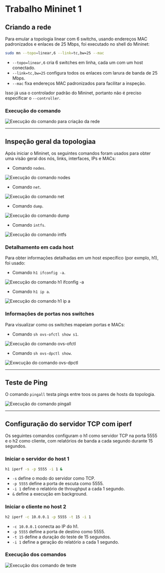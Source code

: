 # Trabalho Mininet 1

## Criando a rede

Para emular a topologia linear com 6 switchs, usando endereços MAC padronizados e enlaces de 25 Mbps, foi executado no shell do Mininet:

```bash
sudo mn --topo=linear,6 --link=tc,bw=25 --mac
```

- `--topo=linear,6` cria 6 switches em linha, cada um com um host conectado.
- `--link=tc,bw=25` configura todos os enlaces com larura de banda de 25 Mbps.
- `--mac` fixa endereços MAC padronizados para facilitar a inspeção.

Isso já usa o controlador padrão do Mininet, portanto não é preciso especificar o `--controller`.

### Execução do comando

![Execução do comando para criação da rede](./images/init_net_command.png)

---

## Inspeção geral da topologiaa

Após iniciar o Mininet, os seguintes comandos foram usados para obter uma visão geral dos nós, links, interfaces, IPs e MACs:

- Comando `nodes`.

![Execução do comando nodes](./images/command_node.png)

- Comando `net`.

![Execução do comando net](./images/command_net1.png)

- Comando `dump`.

![Execução do comando dump](./images/command_dump1.png)

- Comando `intfs`.

![Execução do comando intfs](./images/intfs.png)

### Detalhamento em cada host

Para obter informações detalhadas em um host específico (por exmplo, h1), foi usado:

- Comando `h1 ifconfig -a`.

![Execução do comando h1 ifconfig -a](./images/command_ifconfiga1.png)

- Comando `h1 ip a`.

![Execução do comando h1 ip a](./images/command_ip.png)

### Informações de portas nos switches

Para visualizar como os switches mapeiam portas e MACs:

- Comando `sh ovs-ofctl show s1`.

![Execução do comando ovs-ofctl](./images/command_ovs-ofctl.png)

- Comando `sh ovs-dpctl show`.

![Exwcução do comando ovs-dpctl](./images/command_ovs-dpctl.png)

---

## Teste de Ping

O comando `pingall` testa pings entre toos os pares de hosts da topologia.

![Execução do comando pingall](./images/command_pingall.png)

---

## Configuração do servidor TCP com iperf

Os seguintes comandos configuram o h1 como servidor TCP na porta 5555 e o h2 como cliente, com relatórios de banda a cada segundo durante 15 segundos.

### Iniciar o servidor do host 1

```bash
h1 iperf -s -p 5555 -i 1 &
```

- `-s` define o modo do servidor como TCP.
- `-p 5555` define a porta de escuta como 5555.
- `-i 1` define o relatório de throughput a cada 1 segundo.
- `&` define a execução em background.

### Iniciar o cliente no host 2

```bash
h2 iperf -c 10.0.0.1 -p 5555 -t 15 -i 1
```

- `-c 10.0.0.1` conecta ao IP do h1.
- `-p 5555` define a porta de destino como 5555.
- `-t 15` define a duração do teste de 15 segundos.
- `-i 1` define a geração do relatório a cada 1 segundo.

### Execução dos comandos

![Execução dos comando de teste](./images/tests_commands.png)

